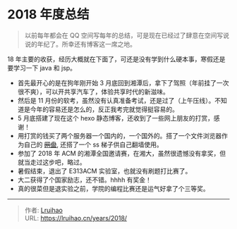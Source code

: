 # 2018 年度总结


> 以前每年都会在 QQ 空间写每年的总结，可是现在已经过了肆意在空间写说说的年纪了。所幸还有博客这一席之地。

<!--more-->

18 年主要的收获，经历大概就在下面了，可还是没有学到什么硬本事，寒假还是要学习一下 java 和 jsp。

* 首先最开心的是在狗年刚开始 3 月底回到湘潭后，拿下了驾照（年前挂了一次很不爽），可以开共享汽车了，体验共享时代的新滋味。
* 然后是 11 月份的软考，虽然没有认真准备考试，还是过了（上午压线）。不知道是今年的容易还是怎么的，反正我考完就觉得挺容易的。
* 5 月底搭建了现在这个 hexo 静态博客，还收到了一些网上朋友的打赏，感谢！
* 用打赏的钱买了两个服务器一个国内的，一个国外的。搭了一个文件浏览器作为自己的 [~~网盘~~](https://pan.lruihao.cn), 还搭了一个 ss 梯子供自己翻墙使用。
* 参加了 2018 年 ACM 的湘潭全国邀请赛，在湘大，虽然很遗憾没有拿奖，但就当走过这步吧，略过。
* 暑假结束，退出了 E313ACM 实验室，也就没有刷题打比赛了。
* 大二获得了个国家励志，还不错。hhhh 有奖金！
* 真的很菜但是退实验之前，学院的编程比赛还是运气好拿了个三等奖。

---

> 作者: [Lruihao](https://github.com/Lruihao)  
> URL: https://lruihao.cn/years/2018/  

